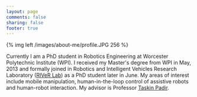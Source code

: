 ```yaml
---
layout: page
comments: false
sharing: false
footer: true
---
```


{% img left /images/about-me/profile.JPG 256 %}

Currently I am a PhD student in Robotics Engineering at Worcester Polytechnic Institute (WPI). I received my Master's degree from WPI in May, 2013 and formally joined in Robotics and Intelligent Vehicles Research Laboratory ([RIVeR Lab](http://robot.wpi.edu)) as a PhD student later in June. My areas of interest include mobile manipulation, human-in-the-loop control of assistive robots and human-robot interaction. My advisor is Professor [Taskin Padir](http://tpadir.weebly.com/).


